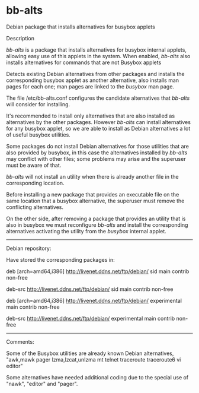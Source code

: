 # bb-alts
Debian package that installs alternatives for busybox applets

Description

*bb-alts* is a package that installs alternatives for busybox 
internal applets, allowing easy use of this applets in the system.
When enabled, *bb-alts* also installs alternatives for commands
that are not Busybox applets

Detects existing Debian alternatives from other packages and installs 
the corresponding busybox applet as another alternative, also installs
man pages for each one; man pages are linked to the *busybox* man page.

The file /etc/bb-alts.conf configures the candidate alternatives that 
*bb-alts* will consider for installing.

It's recommended to install only alternatives that are also installed 
as alternatives by the other packages. However *bb-alts* can install 
alternatives for any busybox applet, so we are able to install as 
Debian alternatives a lot of useful busybox utilities.

Some packages do not install Debian alternatives for those utilities 
that are also provided by busybox, in this case the alternatives 
installed by *bb-alts* may conflict with other files; some problems
may arise and the superuser must be aware of that.

*bb-alts* will not install an utility when there is already another 
file in the corresponding location.

Before installing a new package that provides an executable file on the 
same location that a busybox alternative, the superuser must remove the 
conflicting alternatives.

On the other side, after removing a package that provides an utility 
that is also in busybox we must reconfigure *bb-alts* and install
the corresponding alternatives activating the utility from the 
*busybox* internal applet.

*****************************************************
Debian repository:

Have stored the corresponding packages in:

deb [arch=amd64,i386] http://livenet.ddns.net/ftp/debian/ sid main contrib non-free

deb-src http://livenet.ddns.net/ftp/debian/ sid main contrib non-free

deb [arch=amd64,i386] http://livenet.ddns.net/ftp/debian/ experimental main contrib non-free

deb-src http://livenet.ddns.net/ftp/debian/ experimental main contrib non-free

*****************************************************
Comments:

Some of the Busybox utilities are already known Debian alternatives,
"awk,mawk pager lzma,lzcat,unlzma mt telnet traceroute traceroute6 vi editor"

Some alternatives have needed additional coding due to the special use of
"nawk", "editor" and "pager".
